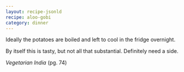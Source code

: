 ```yaml
---
layout: recipe-jsonld
recipe: aloo-gobi
category: dinner
---
```


Ideally the potatoes are boiled and left to cool in the fridge
overnight.

By itself this is tasty, but not all that substantial. Definitely need
a side.

*Vegetarian India* (pg. 74)
